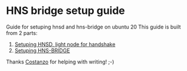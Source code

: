 # HNS bridge setup guide

Guide for setuping hnsd and hns-bridge on ubuntu 20
This guide is built from 2 parts:

1. [Setuping HNSD, light node for handshake](/hnsd.md)
2. [Setuping HNS-BRIDGE](/hns-bridge.md)

Thanks [Costanzo](https://github.com/stanzo89) for helping with writing! ;-)
